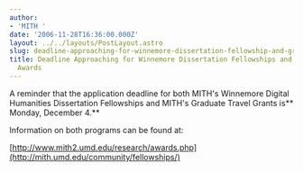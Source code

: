 ```yaml
---
author:
- 'MITH '
date: '2006-11-28T16:36:00.000Z'
layout: ../../layouts/PostLayout.astro
slug: deadline-approaching-for-winnemore-dissertation-fellowship-and-graduate-travel-awards
title: Deadline Approaching for Winnemore Dissertation Fellowships and Graduate Travel
  Awards
---
```


A reminder that the application deadline for both MITH's Winnemore Digital Humanities Dissertation Fellowships and MITH's Graduate Travel Grants is** Monday, December 4.**

Information on both programs can be found at:

[http://www.mith2.umd.edu/research/awards.php](http://mith.umd.edu/community/fellowships/)